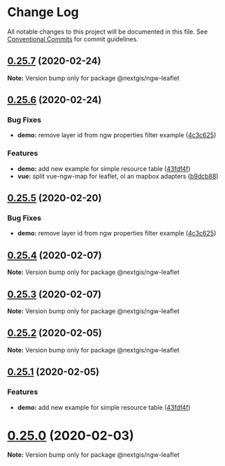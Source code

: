 # Change Log

All notable changes to this project will be documented in this file.
See [Conventional Commits](https://conventionalcommits.org) for commit guidelines.

## [0.25.7](https://github.com/nextgis/nextgis_frontend_apps/compare/v0.25.5...v0.25.7) (2020-02-24)

**Note:** Version bump only for package @nextgis/ngw-leaflet





## [0.25.6](https://github.com/nextgis/nextgis_frontend_apps/compare/v0.20.3...v0.25.6) (2020-02-24)


### Bug Fixes

* **demo:** remove layer id from ngw properties filter example ([4c3c625](https://github.com/nextgis/nextgis_frontend_apps/commit/4c3c6253a47a4e1e55d3b19c5a75787d96705e69))


### Features

* **demo:** add new example for simple resource table ([43fdf4f](https://github.com/nextgis/nextgis_frontend_apps/commit/43fdf4f69898680872fedece44c812ca407d1d8b))
* **vue:** split vue-ngw-map for leaflet, ol an mapbox adapters ([b9dcb88](https://github.com/nextgis/nextgis_frontend_apps/commit/b9dcb880140480b3557cde7bb91e761741889bf5))





## [0.25.5](https://github.com/nextgis/nextgis_frontend_apps/compare/v0.25.4...v0.25.5) (2020-02-20)


### Bug Fixes

* **demo:** remove layer id from ngw properties filter example ([4c3c625](https://github.com/nextgis/nextgis_frontend_apps/commit/4c3c6253a47a4e1e55d3b19c5a75787d96705e69))





## [0.25.4](https://github.com/nextgis/nextgis_frontend_apps/compare/v0.25.3...v0.25.4) (2020-02-07)

**Note:** Version bump only for package @nextgis/ngw-leaflet





## [0.25.3](https://github.com/nextgis/nextgis_frontend_apps/compare/v0.25.2...v0.25.3) (2020-02-07)

**Note:** Version bump only for package @nextgis/ngw-leaflet





## [0.25.2](https://github.com/nextgis/nextgis_frontend_apps/compare/v0.25.1...v0.25.2) (2020-02-05)

**Note:** Version bump only for package @nextgis/ngw-leaflet





## [0.25.1](https://github.com/nextgis/nextgis_frontend_apps/compare/v0.25.0...v0.25.1) (2020-02-05)


### Features

* **demo:** add new example for simple resource table ([43fdf4f](https://github.com/nextgis/nextgis_frontend_apps/commit/43fdf4f69898680872fedece44c812ca407d1d8b))





# [0.25.0](https://github.com/nextgis/nextgis_frontend_apps/compare/v0.24.0...v0.25.0) (2020-02-03)

**Note:** Version bump only for package @nextgis/ngw-leaflet
